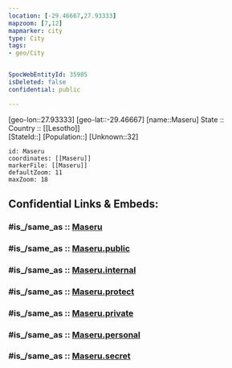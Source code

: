```yaml
---
location: [-29.46667,27.93333] 
mapzoom: [7,12] 
mapmarker: city 
type: City
tags:
- geo/City


SpocWebEntityId: 35985
isDeleted: false
confidential: public

---
```

[geo-lon::27.93333] 
[geo-lat::-29.46667] 
[name::Maseru] 
State ::  
Country :: [[Lesotho]]  
[StateId::] 
[Population::] 
[Unknown::32] 


```leaflet
id: Maseru
coordinates: [[Maseru]] 
markerFile: [[Maseru]] 
defaultZoom: 11 
maxZoom: 18
```


## Confidential Links & Embeds: 

### #is_/same_as :: [Maseru](/_Standards/Earth/Continent/Africa/Africa~South/Lesotho/Districts~Lesotho/Maseru/City/Maseru.md) 

### #is_/same_as :: [Maseru.public](/_public/Earth/Continent/Africa/Africa~South/Lesotho/Districts~Lesotho/Maseru/City/Maseru.public.md) 

### #is_/same_as :: [Maseru.internal](/_internal/Earth/Continent/Africa/Africa~South/Lesotho/Districts~Lesotho/Maseru/City/Maseru.internal.md) 

### #is_/same_as :: [Maseru.protect](/_protect/Earth/Continent/Africa/Africa~South/Lesotho/Districts~Lesotho/Maseru/City/Maseru.protect.md) 

### #is_/same_as :: [Maseru.private](/_private/Earth/Continent/Africa/Africa~South/Lesotho/Districts~Lesotho/Maseru/City/Maseru.private.md) 

### #is_/same_as :: [Maseru.personal](/_personal/Earth/Continent/Africa/Africa~South/Lesotho/Districts~Lesotho/Maseru/City/Maseru.personal.md) 

### #is_/same_as :: [Maseru.secret](/_secret/Earth/Continent/Africa/Africa~South/Lesotho/Districts~Lesotho/Maseru/City/Maseru.secret.md)

